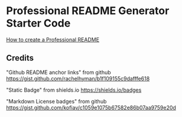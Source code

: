 # Professional README Generator Starter Code

[How to create a Professional README](https://coding-boot-camp.github.io/full-stack/github/professional-readme-guide)


## Credits

"Github README anchor links" from github
https://gist.github.com/rachelhyman/b1f109155c9dafffe618

"Static Badge" from shields.io
https://shields.io/badges

"Markdown License badges" from github
https://gist.github.com/kofiav/c1059e1075b67582e86b07aa9759e20d